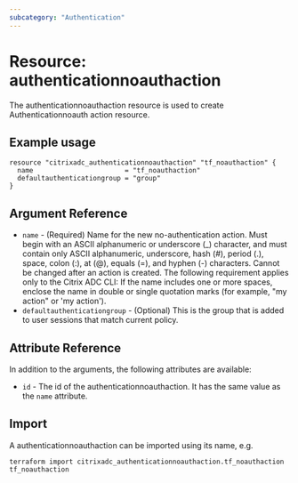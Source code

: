 ```yaml
---
subcategory: "Authentication"
---
```


# Resource: authenticationnoauthaction

The authenticationnoauthaction resource is used to create Authenticationnoauth action resource.


## Example usage

```hcl
resource "citrixadc_authenticationnoauthaction" "tf_noauthaction" {
  name                       = "tf_noauthaction"
  defaultauthenticationgroup = "group"
}
```


## Argument Reference

* `name` - (Required) Name for the new no-authentication action. Must begin with an ASCII alphanumeric or underscore (_) character, and must contain only ASCII alphanumeric, underscore, hash (#), period (.), space, colon (:), at (@), equals (=), and hyphen (-) characters. Cannot be changed after an action is created.  The following requirement applies only to the Citrix ADC CLI: If the name includes one or more spaces, enclose the name in double or single quotation marks (for example, "my action" or 'my action').
* `defaultauthenticationgroup` - (Optional) This is the group that is added to user sessions that match current policy.


## Attribute Reference

In addition to the arguments, the following attributes are available:

* `id` - The id of the authenticationnoauthaction. It has the same value as the `name` attribute.


## Import

A authenticationnoauthaction can be imported using its name, e.g.

```shell
terraform import citrixadc_authenticationnoauthaction.tf_noauthaction tf_noauthaction
```
